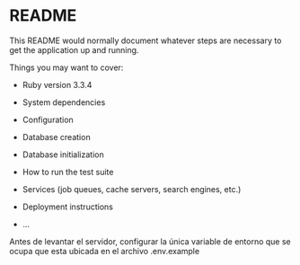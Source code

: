 # README

This README would normally document whatever steps are necessary to get the
application up and running.

Things you may want to cover:

* Ruby version 3.3.4

* System dependencies

* Configuration

* Database creation

* Database initialization

* How to run the test suite

* Services (job queues, cache servers, search engines, etc.)

* Deployment instructions

* ...

Antes de levantar el servidor, configurar la única variable de entorno que se ocupa que esta ubicada en el archivo .env.example
